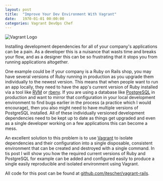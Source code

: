 ```yaml
---
layout: post
title:  "Improve Your Dev Environment With Vagrant"
date:   1970-01-01 00:00:00
categories: Vagrant DevOps Chef
---
```


![Vagrant Logo](https://jtescher.github.io/assets/improve-your-dev-environment-with-vagrant/vagrant-logo.png)

Installing development dependencies for all of your company's applications can be a pain. As a developer this is a
nuisance that wasts time and breaks your flow, and as a designer this can be so frustrating that it stops you from
running applications altogether.

One example could be if your company is a Ruby on Rails shop, you may have several versions of Ruby running in
production as you upgrade them individually to the newest version. This means that when people want to run an app
locally, they need to have the app's current version of Ruby installed via a tool like [RVM](https://rvm.io) or
[rbenv](https://github.com/sstephenson/rbenv). If you are using a database like [PostgreSQL](http://www.postgresql.org)
in production and want to mirror that configuration in your local development environment to find bugs earlier in the
process (a practice which I would encourage), then you also might need to have multiple versions of PostgreSQL
installed. All of these individually versioned development dependencies need to be kept up to date as things get
upgraded and even as a single developer working on a few applications this can become a mess.

An excellent solution to this problem is to use [Vagrant](https://docs.vagrantup.com) to isolate dependencies and their
configuration into a single disposable, consistent environment that can be created and destroyed with a single command.
In tis post I will show you how the required current versions of Ruby and PostgreSQL for example can be added and
configured easily to produce a single easily reproducible and isolated environment using Vagrant.

All code for this post can be found at [github.com/jtescher/vagrant-rails](https://github.com/jtescher/vagrant-rails).
